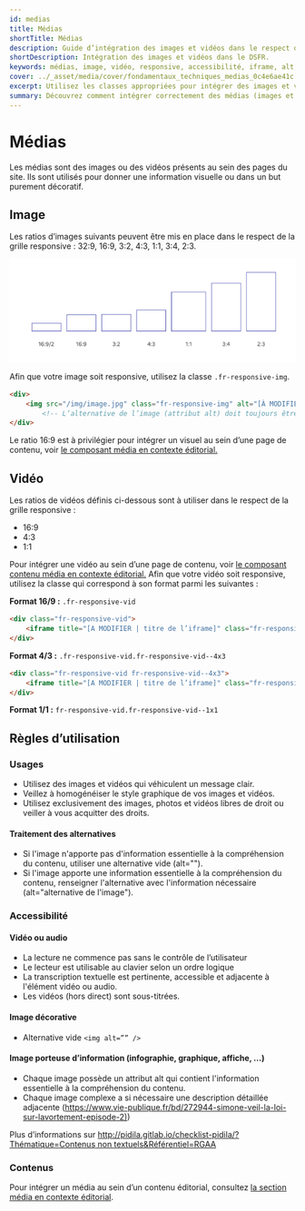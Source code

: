 ```yaml
---
id: medias
title: Médias
shortTitle: Médias
description: Guide d’intégration des images et vidéos dans le respect des règles de responsive design et d’accessibilité.
shortDescription: Intégration des images et vidéos dans le DSFR.
keywords: médias, image, vidéo, responsive, accessibilité, iframe, alt, ratio, DSFR, RGAA
cover: ../_asset/media/cover/fondamentaux_techniques_medias_0c4e6ae41c.png
excerpt: Utilisez les classes appropriées pour intégrer des images et vidéos dans vos pages, avec les bonnes pratiques d’accessibilité.
summary: Découvrez comment intégrer correctement des médias (images et vidéos) dans le respect des standards du DSFR et des exigences RGAA - ratios, alternatives textuelles, vidéos responsives.
---
```



# Médias

Les médias sont des images ou des vidéos présents au sein des pages du site. Ils sont utilisés pour donner une information visuelle ou dans un but purement décoratif.

## Image

Les ratios d’images suivants peuvent être mis en place dans le respect de la grille responsive : 32:9, 16:9, 3:2, 4:3, 1:1, 3:4, 2:3.

![ ](../_asset/media/Capture_d_ecran_2020_05_19_a_08_41_37_93c2aa38d0.png)

Afin que votre image soit responsive, utilisez la classe `.fr-responsive-img`.

```html
<div>
    <img src="/img/image.jpg" class="fr-responsive-img" alt="[À MODIFIER | vide ou texte alternatif de l’image]" />
        <!-- L’alternative de l’image (attribut alt) doit toujours être présent, sa valeur peut-être vide ou non selon votre contexte -->
</div>
```


Le ratio 16:9 est à privilégier pour intégrer un visuel au sein d’une page de contenu, voir [le composant média en contexte éditorial.](../../../../component/content/_part/doc/index.md)

## Vidéo

Les ratios de vidéos définis ci-dessous sont à utiliser dans le respect de la grille responsive :

- 16:9
- 4:3
- 1:1

Pour intégrer une vidéo au sein d’une page de contenu, voir [le composant contenu média en contexte éditorial.](../../../../component/content/_part/doc/index.md) Afin que votre vidéo soit responsive, utilisez la classe qui correspond à son format parmi les suivantes :

**Format 16/9 :** `.fr-responsive-vid`

```html
<div class="fr-responsive-vid">
    <iframe title="[A MODIFIER | titre de l’iframe]" class="fr-responsive-vid__player" src="https://www.youtube.com/embed/HyirpmPL43I" allow="accelerometer; autoplay; encrypted-media; gyroscope; picture-in-picture" allowfullscreen=""></iframe>
</div>
```

**Format 4/3 :** `.fr-responsive-vid.fr-responsive-vid--4x3`

```html
<div class="fr-responsive-vid fr-responsive-vid--4x3">
    <iframe title="[A MODIFIER | titre de l’iframe]" class="fr-responsive-vid__player" src="https://www.youtube.com/embed/HyirpmPL43I" allow="accelerometer; autoplay; encrypted-media; gyroscope; picture-in-picture" allowfullscreen=""></iframe>
</div>
```

**Format 1/1 :** `fr-responsive-vid.fr-responsive-vid--1x1`

## Règles d’utilisation

### Usages

- Utilisez des images et vidéos qui véhiculent un message clair.
- Veillez à homogénéiser le style graphique de vos images et vidéos.
- Utilisez exclusivement des images, photos et vidéos libres de droit ou veiller à vous acquitter des droits.

#### Traitement des alternatives

- Si l'image n'apporte pas d'information essentielle à la compréhension du contenu, utiliser une alternative vide (alt="").
- Si l'image apporte une information essentielle à la compréhension du contenu, renseigner l'alternative avec l'information nécessaire (alt="alternative de l'image").

### Accessibilité

#### Vidéo ou audio

- La lecture ne commence pas sans le contrôle de l’utilisateur
- Le lecteur est utilisable au clavier selon un ordre logique
- La transcription textuelle est pertinente, accessible et adjacente à l'élément vidéo ou audio.
- Les vidéos (hors direct) sont sous-titrées.

#### Image décorative

- Alternative vide `<img alt=”” />`

#### Image porteuse d’information (infographie, graphique, affiche, …)

- Chaque image possède un attribut alt qui contient l'information essentielle à la compréhension du contenu.
- Chaque image complexe a si nécessaire une description détaillée adjacente ([https://www.vie-publique.fr/bd/272944-simone-veil-la-loi-sur-lavortement-episode-2)](https://www.vie-publique.fr/bd/272944-simone-veil-la-loi-sur-lavortement-episode-2))

Plus d’informations sur [http://pidila.gitlab.io/checklist-pidila/?Thématique=Contenus non textuels&Référentiel=RGAA](http://pidila.gitlab.io/checklist-pidila/?Th%C3%A9matique=Contenus%20non%20textuels&R%C3%A9f%C3%A9rentiel=RGAA)

### Contenus

Pour intégrer un média au sein d’un contenu éditorial, consultez [la section média en contexte éditorial](../../../../component/content/_part/doc/index.md).
